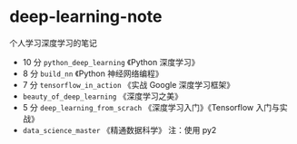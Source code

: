 # deep-learning-note

个人学习深度学习的笔记

+ 10 分 `python_deep_learning` 《Python 深度学习》
+ 8 分 `build_nn` 《Python 神经网络编程》 
+ 7 分 `tensorflow_in_action` 《实战 Google 深度学习框架》
+ `beauty_of_deep_learning` 《深度学习之美》
+ 5 分 `deep_learning_from_scrach` 《深度学习入门》《Tensorflow 入门与实战》
+ `data_science_master` 《精通数据科学》 注：使用 py2